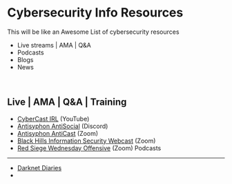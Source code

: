 # Cybersecurity Info Resources
This will be like an Awesome List of cybersecurity resources<br>
- Live streams | AMA | Q&A
- Podcasts
- Blogs
- News
<br>

Live | AMA | Q&A | Training
----
- [CyberCast IRL](https://www.youtube.com/playlist?list=PLtZSO0mhEgPwmAP0wZafcXI-pS4enx3XX) (YouTube)
- [Antisyphon AntiSocial](https://discord.com/invite/antisyphon) (Discord)
- [Antisyphon AntiCast](https://poweredbybhis.com) (Zoom)
- [Black Hills Information Security Webcast](https://poweredbybhis.com) (Zoom)
- [Red Siege Wednesday Offensive](https://redsiege.com/wedoff) (Zoom)
Podcasts
----
+ [Darknet Diaries](https://darknetdiaries.com/)
+ 
